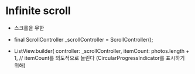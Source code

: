 # Infinite scroll

- 스크롤을 무한

- final ScrollController \_scrollController = ScrollController();

- ListView.builder(
  controller: \_scrollController,
  itemCount: photos.length + 1,
  // itemCount를 의도적으로 늘린다 (CircularProgressIndicator를 표시하기 위해)
